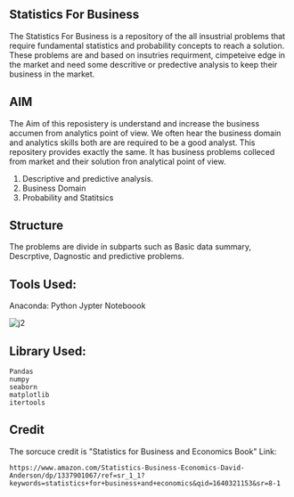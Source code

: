 ## Statistics For Business 
The Statistics For Business is a repository of the all insustrial problems that require fundamental statistics and probability concepts to reach a solution. These problems are and based on insutries requirment, cimpeteive edge in the market and need some descritive or predective analysis to keep their business in the market.

## AIM

The Aim of this reposistery is understand and increase the business accumen from analytics point of view. We often hear the business domain and analytics skills both are are required to be a good analyst. This repositery provides exactly the same. It has business problems colleced from market and their solution fron analytical point of view.

1. Descriptive and predictive analysis.
2. Business Domain
3. Probability and Statitsics

## Structure

The problems are divide in subparts such as Basic data summary, Descrptive, Dagnostic and predictive problems.

## Tools Used:
Anaconda: Python Jypter Noteboook

![j2](https://user-images.githubusercontent.com/64645859/147317652-c1e06930-1ab1-419c-a375-51e3202852c5.png)



## Library Used:
```
Pandas
numpy
seaborn
matplotlib
itertools
```

## Credit
The sorcuce credit is "Statistics for Business and Economics Book"
Link: 
```
https://www.amazon.com/Statistics-Business-Economics-David-Anderson/dp/1337901067/ref=sr_1_1?keywords=statistics+for+business+and+economics&qid=1640321153&sr=8-1
```
